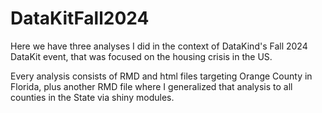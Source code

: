 # DataKitFall2024
Here we have three analyses I did in the context of DataKind's Fall 2024 DataKit event, that was focused on the housing crisis in the US.

Every analysis consists of RMD and html files targeting Orange County in Florida, plus another RMD file where I generalized that analysis to all counties in the State via shiny modules. 
